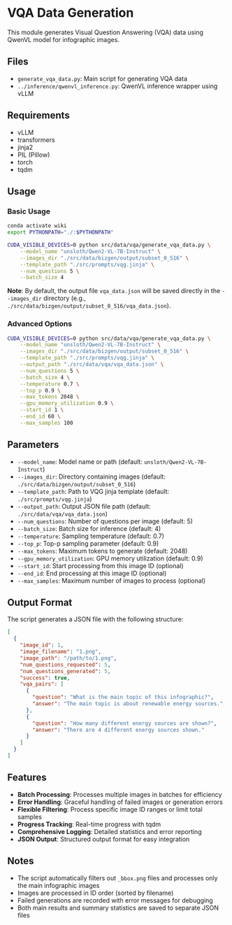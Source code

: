 # VQA Data Generation

This module generates Visual Question Answering (VQA) data using QwenVL model for infographic images.

## Files

- `generate_vqa_data.py`: Main script for generating VQA data
- `../inference/qwenvl_inference.py`: QwenVL inference wrapper using vLLM

## Requirements

- vLLM
- transformers
- jinja2
- PIL (Pillow)
- torch
- tqdm

## Usage

### Basic Usage

```bash
conda activate wiki
export PYTHONPATH="./:$PYTHONPATH"

CUDA_VISIBLE_DEVICES=0 python src/data/vqa/generate_vqa_data.py \
    --model_name "unsloth/Qwen2-VL-7B-Instruct" \
    --images_dir "./src/data/bizgen/output/subset_0_516" \
    --template_path "./src/prompts/vqg.jinja" \
    --num_questions 5 \
    --batch_size 4
```

**Note**: By default, the output file `vqa_data.json` will be saved directly in the `--images_dir` directory (e.g., `./src/data/bizgen/output/subset_0_516/vqa_data.json`).

### Advanced Options

```bash
CUDA_VISIBLE_DEVICES=0 python src/data/vqa/generate_vqa_data.py \
    --model_name "unsloth/Qwen2-VL-7B-Instruct" \
    --images_dir "./src/data/bizgen/output/subset_0_516" \
    --template_path "./src/prompts/vqg.jinja" \
    --output_path "./src/data/vqa/vqa_data.json" \
    --num_questions 5 \
    --batch_size 4 \
    --temperature 0.7 \
    --top_p 0.9 \
    --max_tokens 2048 \
    --gpu_memory_utilization 0.9 \
    --start_id 1 \
    --end_id 60 \
    --max_samples 100
```

## Parameters

- `--model_name`: Model name or path (default: `unsloth/Qwen2-VL-7B-Instruct`)
- `--images_dir`: Directory containing images (default: `./src/data/bizgen/output/subset_0_516`)
- `--template_path`: Path to VQG jinja template (default: `./src/prompts/vqg.jinja`)
- `--output_path`: Output JSON file path (default: `./src/data/vqa/vqa_data.json`)
- `--num_questions`: Number of questions per image (default: 5)
- `--batch_size`: Batch size for inference (default: 4)
- `--temperature`: Sampling temperature (default: 0.7)
- `--top_p`: Top-p sampling parameter (default: 0.9)
- `--max_tokens`: Maximum tokens to generate (default: 2048)
- `--gpu_memory_utilization`: GPU memory utilization (default: 0.9)
- `--start_id`: Start processing from this image ID (optional)
- `--end_id`: End processing at this image ID (optional)
- `--max_samples`: Maximum number of images to process (optional)

## Output Format

The script generates a JSON file with the following structure:

```json
[
  {
    "image_id": 1,
    "image_filename": "1.png",
    "image_path": "/path/to/1.png",
    "num_questions_requested": 5,
    "num_questions_generated": 5,
    "success": true,
    "vqa_pairs": [
      {
        "question": "What is the main topic of this infographic?",
        "answer": "The main topic is about renewable energy sources."
      },
      {
        "question": "How many different energy sources are shown?",
        "answer": "There are 4 different energy sources shown."
      }
    ]
  }
]
```

## Features

- **Batch Processing**: Processes multiple images in batches for efficiency
- **Error Handling**: Graceful handling of failed images or generation errors
- **Flexible Filtering**: Process specific image ID ranges or limit total samples
- **Progress Tracking**: Real-time progress with tqdm
- **Comprehensive Logging**: Detailed statistics and error reporting
- **JSON Output**: Structured output format for easy integration

## Notes

- The script automatically filters out `_bbox.png` files and processes only the main infographic images
- Images are processed in ID order (sorted by filename)
- Failed generations are recorded with error messages for debugging
- Both main results and summary statistics are saved to separate JSON files